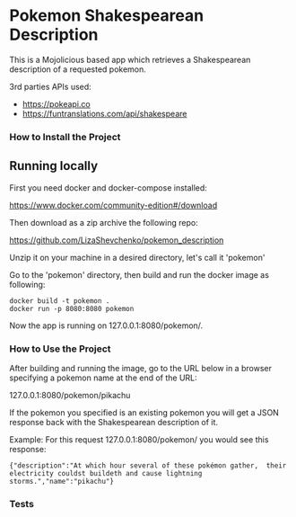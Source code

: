 Pokemon Shakespearean Description
================================

This is a Mojolicious based app which retrieves a Shakespearean description of a requested pokemon.

3rd parties APIs used:
 * https://pokeapi.co
 * https://funtranslations.com/api/shakespeare

### How to Install the Project

## Running locally

First you need docker and docker-compose installed:

https://www.docker.com/community-edition#/download

Then download as a zip archive the following repo:

https://github.com/LizaShevchenko/pokemon_description

Unzip it on your machine in a desired directory, let's call it 'pokemon'

Go to the 'pokemon' directory, then build and run the docker image as following:

    docker build -t pokemon .
    docker run -p 8080:8080 pokemon

Now the app is running on 127.0.0.1:8080/pokemon/.

### How to Use the Project

After building and running the image, go to the URL below in a browser specifying a pokemon name at the end of the URL:

127.0.0.1:8080/pokemon/pikachu

If the pokemon you specified is an existing pokemon you will get a JSON response back with the Shakespearean description of it.

Example: For this request 127.0.0.1:8080/pokemon/ you would see this response:

    {"description":"At which hour several of these pokémon gather,  their electricity couldst buildeth and cause lightning storms.","name":"pikachu"}


### Tests
